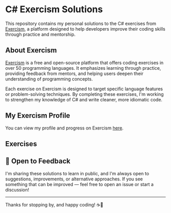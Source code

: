 # C# Exercism Solutions

This repository contains my personal solutions to the C# exercises from [Exercism](https://exercism.org/), a platform designed to help developers improve their coding skills through practice and mentorship.

## About Exercism

[Exercism](https://exercism.org/) is a free and open-source platform that offers coding exercises in over 50 programming languages. It emphasizes learning through practice, providing feedback from mentors, and helping users deepen their understanding of programming concepts.

Each exercise on Exercism is designed to target specific language features or problem-solving techniques. By completing these exercises, I'm working to strengthen my knowledge of C# and write cleaner, more idiomatic code.

## My Exercism Profile

You can view my profile and progress on Exercism [here](https://exercism.org/profiles/Valmati).

## Exercises


## 💬 Open to Feedback

I'm sharing these solutions to learn in public, and I'm always open to suggestions, improvements, or alternative
approaches. If you see something that can be improved — feel free to open an issue or start a discussion!

---

Thanks for stopping by, and happy coding! ☕🚀
